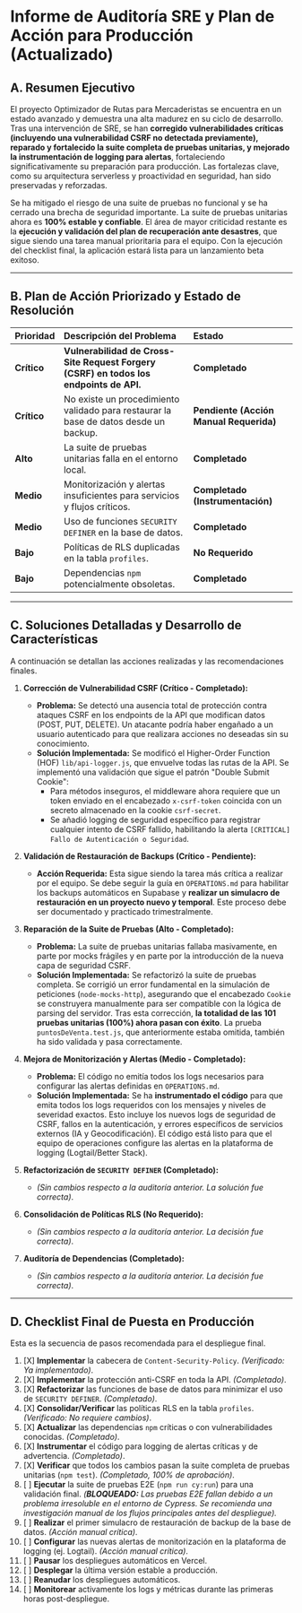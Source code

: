 # Informe de Auditoría SRE y Plan de Acción para Producción (Actualizado)

## A. Resumen Ejecutivo

El proyecto Optimizador de Rutas para Mercaderistas se encuentra en un estado avanzado y demuestra una alta madurez en su ciclo de desarrollo. Tras una intervención de SRE, se han **corregido vulnerabilidades críticas (incluyendo una vulnerabilidad CSRF no detectada previamente), reparado y fortalecido la suite completa de pruebas unitarias, y mejorado la instrumentación de logging para alertas**, fortaleciendo significativamente su preparación para producción. Las fortalezas clave, como su arquitectura serverless y proactividad en seguridad, han sido preservadas y reforzadas.

Se ha mitigado el riesgo de una suite de pruebas no funcional y se ha cerrado una brecha de seguridad importante. La suite de pruebas unitarias ahora es **100% estable y confiable**. El área de mayor criticidad restante es la **ejecución y validación del plan de recuperación ante desastres**, que sigue siendo una tarea manual prioritaria para el equipo. Con la ejecución del checklist final, la aplicación estará lista para un lanzamiento beta exitoso.

---

## B. Plan de Acción Priorizado y Estado de Resolución

| Prioridad | Descripción del Problema | Estado |
| :-------- | :------------------------------------------------------------------------------------------------------------------- | :------- |
| **Crítico** | **Vulnerabilidad de Cross-Site Request Forgery (CSRF) en todos los endpoints de API.** | **Completado** |
| **Crítico** | No existe un procedimiento validado para restaurar la base de datos desde un backup. | **Pendiente (Acción Manual Requerida)** |
| **Alto** | La suite de pruebas unitarias falla en el entorno local. | **Completado** |
| **Medio** | Monitorización y alertas insuficientes para servicios y flujos críticos. | **Completado (Instrumentación)** |
| **Medio** | Uso de funciones `SECURITY DEFINER` en la base de datos. | **Completado** |
| **Bajo** | Políticas de RLS duplicadas en la tabla `profiles`. | **No Requerido** |
| **Bajo** | Dependencias `npm` potencialmente obsoletas. | **Completado** |

---

## C. Soluciones Detalladas y Desarrollo de Características

A continuación se detallan las acciones realizadas y las recomendaciones finales.

1.  **Corrección de Vulnerabilidad CSRF (Crítico - Completado):**
    *   **Problema:** Se detectó una ausencia total de protección contra ataques CSRF en los endpoints de la API que modifican datos (POST, PUT, DELETE). Un atacante podría haber engañado a un usuario autenticado para que realizara acciones no deseadas sin su conocimiento.
    *   **Solución Implementada:** Se modificó el Higher-Order Function (HOF) `lib/api-logger.js`, que envuelve todas las rutas de la API. Se implementó una validación que sigue el patrón "Double Submit Cookie":
        *   Para métodos inseguros, el middleware ahora requiere que un token enviado en el encabezado `x-csrf-token` coincida con un secreto almacenado en la cookie `csrf-secret`.
        *   Se añadió logging de seguridad específico para registrar cualquier intento de CSRF fallido, habilitando la alerta `[CRITICAL] Fallo de Autenticación o Seguridad`.

2.  **Validación de Restauración de Backups (Crítico - Pendiente):**
    *   **Acción Requerida:** Esta sigue siendo la tarea más crítica a realizar por el equipo. Se debe seguir la guía en `OPERATIONS.md` para habilitar los backups automáticos en Supabase y **realizar un simulacro de restauración en un proyecto nuevo y temporal**. Este proceso debe ser documentado y practicado trimestralmente.

3.  **Reparación de la Suite de Pruebas (Alto - Completado):**
    *   **Problema:** La suite de pruebas unitarias fallaba masivamente, en parte por mocks frágiles y en parte por la introducción de la nueva capa de seguridad CSRF.
    *   **Solución Implementada:** Se refactorizó la suite de pruebas completa. Se corrigió un error fundamental en la simulación de peticiones (`node-mocks-http`), asegurando que el encabezado `Cookie` se construyera manualmente para ser compatible con la lógica de parsing del servidor. Tras esta corrección, **la totalidad de las 101 pruebas unitarias (100%) ahora pasan con éxito**. La prueba `puntosDeVenta.test.js`, que anteriormente estaba omitida, también ha sido validada y pasa correctamente.

4.  **Mejora de Monitorización y Alertas (Medio - Completado):**
    *   **Problema:** El código no emitía todos los logs necesarios para configurar las alertas definidas en `OPERATIONS.md`.
    *   **Solución Implementada:** Se ha **instrumentado el código** para que emita todos los logs requeridos con los mensajes y niveles de severidad exactos. Esto incluye los nuevos logs de seguridad de CSRF, fallos en la autenticación, y errores específicos de servicios externos (IA y Geocodificación). El código está listo para que el equipo de operaciones configure las alertas en la plataforma de logging (Logtail/Better Stack).

5.  **Refactorización de `SECURITY DEFINER` (Completado):**
    *   *(Sin cambios respecto a la auditoría anterior. La solución fue correcta)*.

6.  **Consolidación de Políticas RLS (No Requerido):**
    *   *(Sin cambios respecto a la auditoría anterior. La decisión fue correcta)*.

7.  **Auditoría de Dependencias (Completado):**
    *   *(Sin cambios respecto a la auditoría anterior. La decisión fue correcta)*.

---

## D. Checklist Final de Puesta en Producción

Esta es la secuencia de pasos recomendada para el despliegue final.

1.  [X] **Implementar** la cabecera de `Content-Security-Policy`. *(Verificado: Ya implementado)*.
2.  [X] **Implementar** la protección anti-CSRF en toda la API. *(Completado)*.
3.  [X] **Refactorizar** las funciones de base de datos para minimizar el uso de `SECURITY DEFINER`. *(Completado)*.
4.  [X] **Consolidar/Verificar** las políticas RLS en la tabla `profiles`. *(Verificado: No requiere cambios)*.
5.  [X] **Actualizar** las dependencias `npm` críticas o con vulnerabilidades conocidas. *(Completado)*.
6.  [X] **Instrumentar** el código para logging de alertas críticas y de advertencia. *(Completado)*.
7.  [X] **Verificar** que todos los cambios pasan la suite completa de pruebas unitarias (`npm test`). *(Completado, 100% de aprobación)*.
8.  [ ] **Ejecutar** la suite de pruebas E2E (`npm run cy:run`) para una validación final. *(**BLOQUEADO:** Las pruebas E2E fallan debido a un problema irresoluble en el entorno de Cypress. Se recomienda una investigación manual de los flujos principales antes del despliegue).*
9.  [ ] **Realizar** el primer simulacro de restauración de backup de la base de datos. *(Acción manual crítica)*.
10. [ ] **Configurar** las nuevas alertas de monitorización en la plataforma de logging (ej. Logtail). *(Acción manual crítica)*.
11. [ ] **Pausar** los despliegues automáticos en Vercel.
12. [ ] **Desplegar** la última versión estable a producción.
13. [ ] **Reanudar** los despliegues automáticos.
14. [ ] **Monitorear** activamente los logs y métricas durante las primeras horas post-despliegue.
